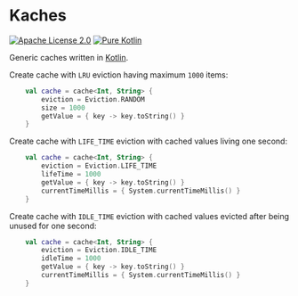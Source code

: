 # Kaches

[![Apache License 2.0](https://img.shields.io/badge/License-Apache%202.0-blue.svg)](http://www.apache.org/licenses/LICENSE-2.0.html)
[![Pure Kotlin](https://img.shields.io/badge/100%25-kotlin-orange.svg)](https://kotlinlang.org)

Generic caches written in [Kotlin](https://kotlinlang.org).

Create cache with `LRU` eviction having maximum `1000` items:
```Kotlin
    val cache = cache<Int, String> {
        eviction = Eviction.RANDOM
        size = 1000
        getValue = { key -> key.toString() }
    }
```

Create cache with `LIFE_TIME` eviction with cached values living one second:
```Kotlin
    val cache = cache<Int, String> {
        eviction = Eviction.LIFE_TIME
        lifeTime = 1000
        getValue = { key -> key.toString() }
        currentTimeMillis = { System.currentTimeMillis() }
    }
```

Create cache with `IDLE_TIME` eviction with cached values evicted after being unused for one second:
```Kotlin
    val cache = cache<Int, String> {
        eviction = Eviction.IDLE_TIME
        idleTime = 1000
        getValue = { key -> key.toString() }
        currentTimeMillis = { System.currentTimeMillis() }
    }
```
